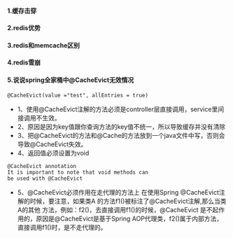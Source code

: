 #### 1.缓存击穿


#### 2.redis优势



#### 3.redis和memcache区别


#### 4.redis雪崩

#### 5.说说spring全家桶中@CacheEvict无效情况
````
@CacheEvict(value ="test", allEntries = true)
````
+ 1、使用@CacheEvict注解的方法必须是controller层直接调用，service里间接调用不生效。
+ 2、原因是因为key值跟你查询方法的key值不统一，所以导致缓存并没有清除
+ 3、把@CacheEvict的方法和@Cache的方法放到一个java文件中写，否则会导致@CacheEvict失效。
+ 4、返回值必须设置为void
````
@CacheEvict annotation
It is important to note that void methods can
be used with @CacheEvict
````
+ 5、@CacheEvict必须作用在走代理的方法上 在使用Spring @CacheEvict注解的时候，要注意，如果类A
的方法f1()被标注了@CacheEvict注解,那么当类A的其他 方法，例如：f2()，去直接调用f1()的时候，@CacheEvict
是不起作用的，原因是@CacheEvict是基于Spring AOP代理类，f2()属于内部方法，直接调用f1()时，是不走代理的。
